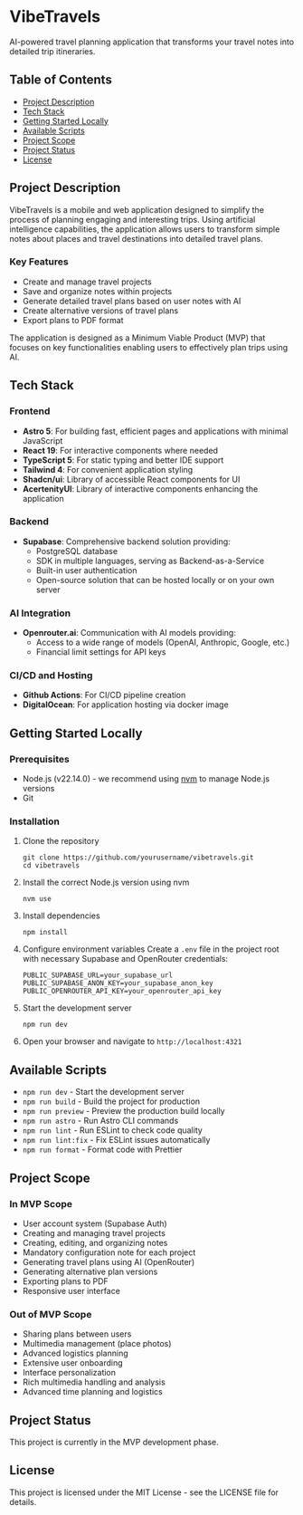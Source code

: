 # VibeTravels

AI-powered travel planning application that transforms your travel notes into detailed trip itineraries.

## Table of Contents

- [Project Description](#project-description)
- [Tech Stack](#tech-stack)
- [Getting Started Locally](#getting-started-locally)
- [Available Scripts](#available-scripts)
- [Project Scope](#project-scope)
- [Project Status](#project-status)
- [License](#license)

## Project Description

VibeTravels is a mobile and web application designed to simplify the process of planning engaging and interesting trips. Using artificial intelligence capabilities, the application allows users to transform simple notes about places and travel destinations into detailed travel plans.

### Key Features

- Create and manage travel projects
- Save and organize notes within projects
- Generate detailed travel plans based on user notes with AI
- Create alternative versions of travel plans
- Export plans to PDF format

The application is designed as a Minimum Viable Product (MVP) that focuses on key functionalities enabling users to effectively plan trips using AI.

## Tech Stack

### Frontend

- **Astro 5**: For building fast, efficient pages and applications with minimal JavaScript
- **React 19**: For interactive components where needed
- **TypeScript 5**: For static typing and better IDE support
- **Tailwind 4**: For convenient application styling
- **Shadcn/ui**: Library of accessible React components for UI
- **AcertenityUI**: Library of interactive components enhancing the application

### Backend

- **Supabase**: Comprehensive backend solution providing:
  - PostgreSQL database
  - SDK in multiple languages, serving as Backend-as-a-Service
  - Built-in user authentication
  - Open-source solution that can be hosted locally or on your own server

### AI Integration

- **Openrouter.ai**: Communication with AI models providing:
  - Access to a wide range of models (OpenAI, Anthropic, Google, etc.)
  - Financial limit settings for API keys

### CI/CD and Hosting

- **Github Actions**: For CI/CD pipeline creation
- **DigitalOcean**: For application hosting via docker image

## Getting Started Locally

### Prerequisites

- Node.js (v22.14.0) - we recommend using [nvm](https://github.com/nvm-sh/nvm) to manage Node.js versions
- Git

### Installation

1. Clone the repository

   ```
   git clone https://github.com/yourusername/vibetravels.git
   cd vibetravels
   ```

2. Install the correct Node.js version using nvm

   ```
   nvm use
   ```

3. Install dependencies

   ```
   npm install
   ```

4. Configure environment variables
   Create a `.env` file in the project root with necessary Supabase and OpenRouter credentials:

   ```
   PUBLIC_SUPABASE_URL=your_supabase_url
   PUBLIC_SUPABASE_ANON_KEY=your_supabase_anon_key
   PUBLIC_OPENROUTER_API_KEY=your_openrouter_api_key
   ```

5. Start the development server

   ```
   npm run dev
   ```

6. Open your browser and navigate to `http://localhost:4321`

## Available Scripts

- `npm run dev` - Start the development server
- `npm run build` - Build the project for production
- `npm run preview` - Preview the production build locally
- `npm run astro` - Run Astro CLI commands
- `npm run lint` - Run ESLint to check code quality
- `npm run lint:fix` - Fix ESLint issues automatically
- `npm run format` - Format code with Prettier

## Project Scope

### In MVP Scope

- User account system (Supabase Auth)
- Creating and managing travel projects
- Creating, editing, and organizing notes
- Mandatory configuration note for each project
- Generating travel plans using AI (OpenRouter)
- Generating alternative plan versions
- Exporting plans to PDF
- Responsive user interface

### Out of MVP Scope

- Sharing plans between users
- Multimedia management (place photos)
- Advanced logistics planning
- Extensive user onboarding
- Interface personalization
- Rich multimedia handling and analysis
- Advanced time planning and logistics

## Project Status

This project is currently in the MVP development phase.

## License

This project is licensed under the MIT License - see the LICENSE file for details.

